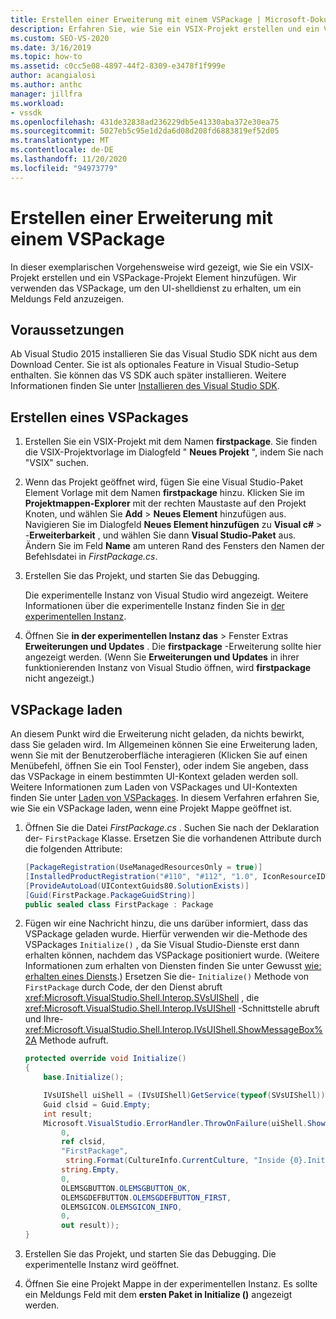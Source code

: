 ```yaml
---
title: Erstellen einer Erweiterung mit einem VSPackage | Microsoft-Dokumentation
description: Erfahren Sie, wie Sie ein VSIX-Projekt erstellen und ein VSPackage-Projekt Element mithilfe des VSPackage hinzufügen, um den UI-shelldienst zum Anzeigen eines Meldungs Felds zu erhalten.
ms.custom: SEO-VS-2020
ms.date: 3/16/2019
ms.topic: how-to
ms.assetid: c0cc5e08-4897-44f2-8309-e3478f1f999e
author: acangialosi
ms.author: anthc
manager: jillfra
ms.workload:
- vssdk
ms.openlocfilehash: 431de32838ad236229db5e41330aba372e30ea75
ms.sourcegitcommit: 5027eb5c95e1d2da6d08d208fd6883819ef52d05
ms.translationtype: MT
ms.contentlocale: de-DE
ms.lasthandoff: 11/20/2020
ms.locfileid: "94973779"
---
```

# <a name="create-an-extension-with-a-vspackage"></a>Erstellen einer Erweiterung mit einem VSPackage

In dieser exemplarischen Vorgehensweise wird gezeigt, wie Sie ein VSIX-Projekt erstellen und ein VSPackage-Projekt Element hinzufügen. Wir verwenden das VSPackage, um den UI-shelldienst zu erhalten, um ein Meldungs Feld anzuzeigen.

## <a name="prerequisites"></a>Voraussetzungen

Ab Visual Studio 2015 installieren Sie das Visual Studio SDK nicht aus dem Download Center. Sie ist als optionales Feature in Visual Studio-Setup enthalten. Sie können das VS SDK auch später installieren. Weitere Informationen finden Sie unter [Installieren des Visual Studio SDK](../extensibility/installing-the-visual-studio-sdk.md).

## <a name="create-a-vspackage"></a>Erstellen eines VSPackages

1. Erstellen Sie ein VSIX-Projekt mit dem Namen **firstpackage**. Sie finden die VSIX-Projektvorlage im Dialogfeld " **Neues Projekt** ", indem Sie nach "VSIX" suchen.

2. Wenn das Projekt geöffnet wird, fügen Sie eine Visual Studio-Paket Element Vorlage mit dem Namen **firstpackage** hinzu. Klicken Sie im **Projektmappen-Explorer** mit der rechten Maustaste auf den Projekt Knoten, und wählen Sie **Add**  >  **Neues Element** hinzufügen aus. Navigieren Sie im Dialogfeld **Neues Element hinzufügen** zu **Visual c#**  >  -**Erweiterbarkeit** , und wählen Sie dann **Visual Studio-Paket** aus. Ändern Sie im Feld **Name** am unteren Rand des Fensters den Namen der Befehlsdatei in *FirstPackage.cs*.

3. Erstellen Sie das Projekt, und starten Sie das Debugging.

    Die experimentelle Instanz von Visual Studio wird angezeigt. Weitere Informationen über die experimentelle Instanz finden Sie in [der experimentellen Instanz](../extensibility/the-experimental-instance.md).

4. Öffnen Sie **in der experimentellen Instanz das**  >  Fenster Extras **Erweiterungen und Updates** . Die **firstpackage** -Erweiterung sollte hier angezeigt werden. (Wenn Sie **Erweiterungen und Updates** in ihrer funktionierenden Instanz von Visual Studio öffnen, wird **firstpackage** nicht angezeigt.)

## <a name="load-the-vspackage"></a>VSPackage laden

An diesem Punkt wird die Erweiterung nicht geladen, da nichts bewirkt, dass Sie geladen wird. Im Allgemeinen können Sie eine Erweiterung laden, wenn Sie mit der Benutzeroberfläche interagieren (Klicken Sie auf einen Menübefehl, öffnen Sie ein Tool Fenster), oder indem Sie angeben, dass das VSPackage in einem bestimmten UI-Kontext geladen werden soll. Weitere Informationen zum Laden von VSPackages und UI-Kontexten finden Sie unter [Laden von VSPackages](../extensibility/loading-vspackages.md). In diesem Verfahren erfahren Sie, wie Sie ein VSPackage laden, wenn eine Projekt Mappe geöffnet ist.

1. Öffnen Sie die Datei *FirstPackage.cs* . Suchen Sie nach der Deklaration der- `FirstPackage` Klasse. Ersetzen Sie die vorhandenen Attribute durch die folgenden Attribute:

    ```csharp
    [PackageRegistration(UseManagedResourcesOnly = true)]
    [InstalledProductRegistration("#110", "#112", "1.0", IconResourceID = 400)] // Info on this package for Help/About
    [ProvideAutoLoad(UIContextGuids80.SolutionExists)]
    [Guid(FirstPackage.PackageGuidString)]
    public sealed class FirstPackage : Package
    ```

2. Fügen wir eine Nachricht hinzu, die uns darüber informiert, dass das VSPackage geladen wurde. Hierfür verwenden wir die-Methode des VSPackages `Initialize()` , da Sie Visual Studio-Dienste erst dann erhalten können, nachdem das VSPackage positioniert wurde. (Weitere Informationen zum erhalten von Diensten finden Sie unter Gewusst [wie: erhalten eines Diensts](../extensibility/how-to-get-a-service.md).) Ersetzen Sie die- `Initialize()` Methode von `FirstPackage` durch Code, der den Dienst abruft <xref:Microsoft.VisualStudio.Shell.Interop.SVsUIShell> , die <xref:Microsoft.VisualStudio.Shell.Interop.IVsUIShell> -Schnittstelle abruft und Ihre- <xref:Microsoft.VisualStudio.Shell.Interop.IVsUIShell.ShowMessageBox%2A> Methode aufruft.

    ```csharp
    protected override void Initialize()
    {
        base.Initialize();

        IVsUIShell uiShell = (IVsUIShell)GetService(typeof(SVsUIShell));
        Guid clsid = Guid.Empty;
        int result;
        Microsoft.VisualStudio.ErrorHandler.ThrowOnFailure(uiShell.ShowMessageBox(
            0,
            ref clsid,
            "FirstPackage",
             string.Format(CultureInfo.CurrentCulture, "Inside {0}.Initialize()", this.GetType().FullName),
            string.Empty,
            0,
            OLEMSGBUTTON.OLEMSGBUTTON_OK,
            OLEMSGDEFBUTTON.OLEMSGDEFBUTTON_FIRST,
            OLEMSGICON.OLEMSGICON_INFO,
            0,
            out result));
    }
    ```

3. Erstellen Sie das Projekt, und starten Sie das Debugging. Die experimentelle Instanz wird geöffnet.

4. Öffnen Sie eine Projekt Mappe in der experimentellen Instanz. Es sollte ein Meldungs Feld mit dem **ersten Paket in Initialize ()** angezeigt werden.
